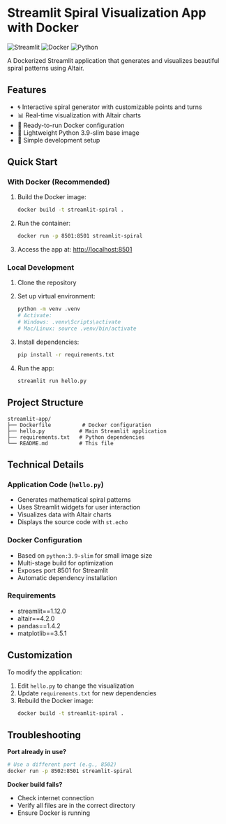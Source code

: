 
# Streamlit Spiral Visualization App with Docker

![Streamlit](https://img.shields.io/badge/Streamlit-FF4B4B?style=for-the-badge&logo=Streamlit&logoColor=white)
![Docker](https://img.shields.io/badge/Docker-2CA5E0?style=for-the-badge&logo=docker&logoColor=white)
![Python](https://img.shields.io/badge/Python-3776AB?style=for-the-badge&logo=python&logoColor=white)

A Dockerized Streamlit application that generates and visualizes beautiful spiral patterns using Altair.

## Features

- 🌀 Interactive spiral generator with customizable points and turns
- 📊 Real-time visualization with Altair charts
- 🐳 Ready-to-run Docker configuration
- 🚀 Lightweight Python 3.9-slim base image
- 🔧 Simple development setup

## Quick Start

### With Docker (Recommended)

1. Build the Docker image:
   ```bash
   docker build -t streamlit-spiral .
   ```

2. Run the container:
   ```bash
   docker run -p 8501:8501 streamlit-spiral
   ```

3. Access the app at: [http://localhost:8501](http://localhost:8501)

### Local Development

1. Clone the repository
2. Set up virtual environment:
   ```bash
   python -m venv .venv
   # Activate:
   # Windows: .venv\Scripts\activate
   # Mac/Linux: source .venv/bin/activate
   ```

3. Install dependencies:
   ```bash
   pip install -r requirements.txt
   ```

4. Run the app:
   ```bash
   streamlit run hello.py
   ```

## Project Structure

```
streamlit-app/
├── Dockerfile          # Docker configuration
├── hello.py           # Main Streamlit application
├── requirements.txt   # Python dependencies
└── README.md          # This file
```

## Technical Details

### Application Code (`hello.py`)
- Generates mathematical spiral patterns
- Uses Streamlit widgets for user interaction
- Visualizes data with Altair charts
- Displays the source code with `st.echo`

### Docker Configuration
- Based on `python:3.9-slim` for small image size
- Multi-stage build for optimization
- Exposes port 8501 for Streamlit
- Automatic dependency installation

### Requirements
- streamlit==1.12.0
- altair==4.2.0
- pandas==1.4.2
- matplotlib==3.5.1

## Customization

To modify the application:
1. Edit `hello.py` to change the visualization
2. Update `requirements.txt` for new dependencies
3. Rebuild the Docker image:
   ```bash
   docker build -t streamlit-spiral .
   ```

## Troubleshooting

**Port already in use?**
```bash
# Use a different port (e.g., 8502)
docker run -p 8502:8501 streamlit-spiral
```

**Docker build fails?**
- Check internet connection
- Verify all files are in the correct directory
- Ensure Docker is running

